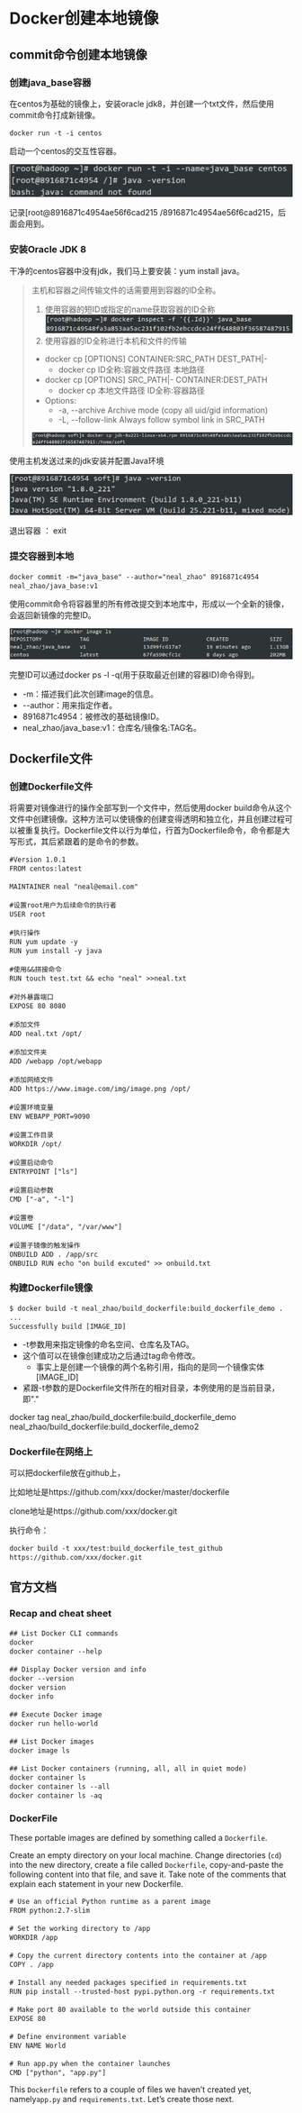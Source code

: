 # Docker创建本地镜像

## commit命令创建本地镜像
### 创建java_base容器
在centos为基础的镜像上，安装oracle jdk8，并创建一个txt文件，然后使用commit命令打成新镜像。
```
docker run -t -i centos
```
启动一个centos的交互性容器。

![](../../.gitbook/assets/linux/docker/Selection_012.jpg)

记录[root@8916871c4954ae56f6cad215 /8916871c4954ae56f6cad215，后面会用到。

### 安装Oracle JDK 8
干净的centos容器中没有jdk，我们马上要安装：yum install java。

> 主机和容器之间传输文件的话需要用到容器的ID全称。
> 1. 使用容器的短ID或指定的name获取容器的ID全称
> ![](/.gitbook/assets/linux/docker/Selection_013.jpg)
> 2. 使用容器的ID全称进行本机和文件的传输
> - docker cp [OPTIONS] CONTAINER:SRC_PATH DEST_PATH|-
>   - docker cp ID全称:容器文件路径 本地路径
> - docker cp [OPTIONS] SRC_PATH|- CONTAINER:DEST_PATH
>   - docker cp 本地文件路径 ID全称:容器路径
> - Options:
>   - -a, --archive       Archive mode (copy all uid/gid information)
>   - -L, --follow-link   Always follow symbol link in SRC_PATH
> 
> ![](../../.gitbook/assets/linux/docker/Selection_014.jpg)

使用主机发送过来的jdk安装并配置Java环境

![](../../.gitbook/assets/linux/docker/Selection_015.jpg)

退出容器 ： exit


### 提交容器到本地
```
docker commit -m="java_base" --author="neal_zhao" 8916871c4954 neal_zhao/java_base:v1
```
使用commit命令将容器里的所有修改提交到本地库中，形成以一个全新的镜像，会返回新镜像的完整ID。

![](../../.gitbook/assets/linux/docker/Selection_018.jpg)

完整ID可以通过docker ps -l -q(用于获取最近创建的容器ID)命令得到。

- -m：描述我们此次创建image的信息。
- --author：用来指定作者。
- 8916871c4954：被修改的基础镜像ID。
- neal_zhao/java_base:v1：仓库名/镜像名:TAG名。


## Dockerfile文件
### 创建Dockerfile文件
将需要对镜像进行的操作全部写到一个文件中，然后使用docker build命令从这个文件中创建镜像。这种方法可以使镜像的创建变得透明和独立化，并且创建过程可以被重复执行。Dockerfile文件以行为单位，行首为Dockerfile命令，命令都是大写形式，其后紧跟着的是命令的参数。

```
#Version 1.0.1
FROM centos:latest

MAINTAINER neal "neal@email.com"

#设置root用户为后续命令的执行者
USER root

#执行操作
RUN yum update -y
RUN yum install -y java

#使用&&拼接命令
RUN touch test.txt && echo "neal" >>neal.txt

#对外暴露端口
EXPOSE 80 8080

#添加文件
ADD neal.txt /opt/

#添加文件夹
ADD /webapp /opt/webapp

#添加网络文件
ADD https://www.image.com/img/image.png /opt/

#设置环境变量
ENV WEBAPP_PORT=9090

#设置工作目录
WORKDIR /opt/

#设置启动命令
ENTRYPOINT ["ls"]

#设置启动参数
CMD ["-a", "-l"]

#设置卷
VOLUME ["/data", "/var/www"]

#设置子镜像的触发操作
ONBUILD ADD . /app/src
ONBUILD RUN echo "on build excuted" >> onbuild.txt
```

### 构建Dockerfile镜像
```
$ docker build -t neal_zhao/build_dockerfile:build_dockerfile_demo .
...
Successfully build [IMAGE_ID]
```

- -t参数用来指定镜像的命名空间、仓库名及TAG。
- 这个值可以在镜像创建成功之后通过tag命令修改。
  - 事实上是创建一个镜像的两个名称引用，指向的是同一个镜像实体[IMAGE_ID]
- 紧跟-t参数的是Dockerfile文件所在的相对目录，本例使用的是当前目录，即"."

docker tag neal_zhao/build_dockerfile:build_dockerfile_demo neal_zhao/build_dockerfile:build_dockerfile_demo2

### Dockerfile在网络上

可以把dockerfile放在github上，

比如地址是https://github.com/xxx/docker/master/dockerfile

clone地址是https://github.com/xxx/docker.git

执行命令：
```
docker build -t xxx/test:build_dockerfile_test_github https://github.com/xxx/docker.git
```

## 官方文档

### Recap and cheat sheet <a id="recap-and-cheat-sheet"></a>

```text
## List Docker CLI commands
docker
docker container --help

## Display Docker version and info
docker --version
docker version
docker info

## Execute Docker image
docker run hello-world

## List Docker images
docker image ls

## List Docker containers (running, all, all in quiet mode)
docker container ls
docker container ls --all
docker container ls -aq
```

### DockerFile

These portable images are defined by something called a `Dockerfile`.

Create an empty directory on your local machine. Change directories \(`cd`\) into the new directory, create a file called `Dockerfile`, copy-and-paste the following content into that file, and save it. Take note of the comments that explain each statement in your new Dockerfile.

```text
# Use an official Python runtime as a parent image
FROM python:2.7-slim

# Set the working directory to /app
WORKDIR /app

# Copy the current directory contents into the container at /app
COPY . /app

# Install any needed packages specified in requirements.txt
RUN pip install --trusted-host pypi.python.org -r requirements.txt

# Make port 80 available to the world outside this container
EXPOSE 80

# Define environment variable
ENV NAME World

# Run app.py when the container launches
CMD ["python", "app.py"]
```

This `Dockerfile` refers to a couple of files we haven’t created yet, namely`app.py` and `requirements.txt`. Let’s create those next.

